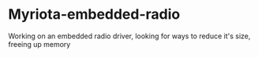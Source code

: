 # Myriota-embedded-radio
Working on an embedded radio driver, looking for ways to reduce it's size, freeing up memory
